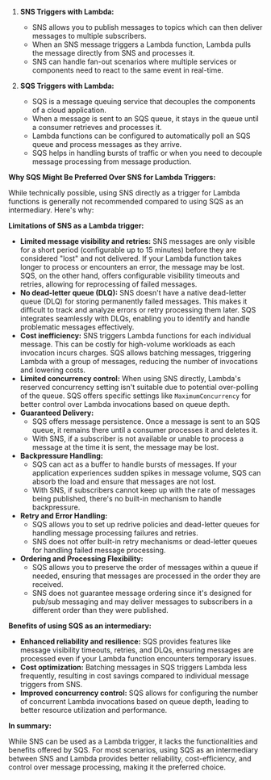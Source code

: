 1. **SNS Triggers with Lambda:**
   - SNS allows you to publish messages to topics which can then deliver messages to multiple subscribers.
   - When an SNS message triggers a Lambda function, Lambda pulls the message directly from SNS and processes it.
   - SNS can handle fan-out scenarios where multiple services or components need to react to the same event in real-time.

2. **SQS Triggers with Lambda:**
   - SQS is a message queuing service that decouples the components of a cloud application.
   - When a message is sent to an SQS queue, it stays in the queue until a consumer retrieves and processes it.
   - Lambda functions can be configured to automatically poll an SQS queue and process messages as they arrive.
   - SQS helps in handling bursts of traffic or when you need to decouple message processing from message production.

**Why SQS Might Be Preferred Over SNS for Lambda Triggers:**

While technically possible, using SNS directly as a trigger for Lambda functions is generally not recommended compared to using SQS as an intermediary. Here's why:

**Limitations of SNS as a Lambda trigger:**

* **Limited message visibility and retries:** SNS messages are only visible for a short period (configurable up to 15 minutes) before they are considered "lost" and not delivered. If your Lambda function takes longer to process or encounters an error, the message may be lost. SQS, on the other hand, offers configurable visibility timeouts and retries, allowing for reprocessing of failed messages.
* **No dead-letter queue (DLQ):** SNS doesn't have a native dead-letter queue (DLQ) for storing permanently failed messages. This makes it difficult to track and analyze errors or retry processing them later. SQS integrates seamlessly with DLQs, enabling you to identify and handle problematic messages effectively.
* **Cost inefficiency:** SNS triggers Lambda functions for each individual message. This can be costly for high-volume workloads as each invocation incurs charges. SQS allows batching messages, triggering Lambda with a group of messages, reducing the number of invocations and lowering costs.
* **Limited concurrency control:** When using SNS directly, Lambda's reserved concurrency setting isn't suitable due to potential over-polling of the queue. SQS offers specific settings like `MaximumConcurrency` for better control over Lambda invocations based on queue depth.
* **Guaranteed Delivery:**
   - SQS offers message persistence. Once a message is sent to an SQS queue, it remains there until a consumer processes it and deletes it.
   - With SNS, if a subscriber is not available or unable to process a message at the time it is sent, the message may be lost.
* **Backpressure Handling:**
   - SQS can act as a buffer to handle bursts of messages. If your application experiences sudden spikes in message volume, SQS can absorb the load and ensure that messages are not lost.
   - With SNS, if subscribers cannot keep up with the rate of messages being published, there's no built-in mechanism to handle backpressure.
* **Retry and Error Handling:**
   - SQS allows you to set up redrive policies and dead-letter queues for handling message processing failures and retries.
   - SNS does not offer built-in retry mechanisms or dead-letter queues for handling failed message processing.
* **Ordering and Processing Flexibility:**
   - SQS allows you to preserve the order of messages within a queue if needed, ensuring that messages are processed in the order they are received.
   - SNS does not guarantee message ordering since it's designed for pub/sub messaging and may deliver messages to subscribers in a different order than they were published.
     
**Benefits of using SQS as an intermediary:**

* **Enhanced reliability and resilience:** SQS provides features like message visibility timeouts, retries, and DLQs, ensuring messages are processed even if your Lambda function encounters temporary issues.
* **Cost optimization:** Batching messages in SQS triggers Lambda less frequently, resulting in cost savings compared to individual message triggers from SNS.
* **Improved concurrency control:** SQS allows for configuring the number of concurrent Lambda invocations based on queue depth, leading to better resource utilization and performance.

**In summary:**

While SNS can be used as a Lambda trigger, it lacks the functionalities and benefits offered by SQS. For most scenarios, using SQS as an intermediary between SNS and Lambda provides better reliability, cost-efficiency, and control over message processing, making it the preferred choice.
